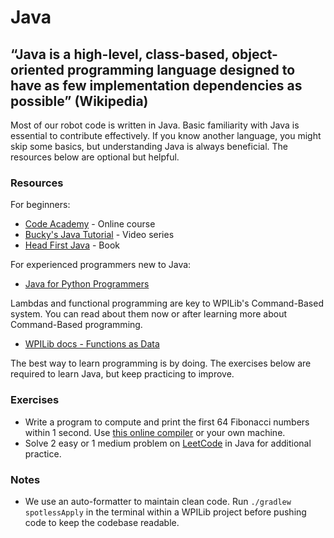 # Java

## “Java is a high-level, class-based, object-oriented programming language designed to have as few implementation dependencies as possible” (Wikipedia)

Most of our robot code is written in Java. Basic familiarity with Java is essential to contribute effectively. If you know another language, you might skip some basics, but understanding Java is always beneficial. The resources below are optional but helpful.

### Resources

For beginners:

- [Code Academy](https://www.codecademy.com/learn/learn-java) - Online course
- [Bucky's Java Tutorial](https://www.youtube.com/watch?v=Hl-zzrqQoSE&list=PLFE2CE09D83EE3E28&index=1) - Video series
- [Head First Java](https://www.rcsdk12.org/cms/lib/NY01001156/Centricity/Domain/4951/Head_First_Java_Second_Edition.pdf) - Book

For experienced programmers new to Java:

- [Java for Python Programmers](https://runestone.academy/ns/books/published/java4python/index.html)

Lambdas and functional programming are key to WPILib's Command-Based system. You can read about them now or after learning more about Command-Based programming.

- [WPILib docs - Functions as Data](https://docs.wpilib.org/en/stable/docs/software/basic-programming/functions-as-data.html)

The best way to learn programming is by doing. The exercises below are required to learn Java, but keep practicing to improve.

### Exercises

- Write a program to compute and print the first 64 Fibonacci numbers within 1 second. Use [this online compiler](https://www.programiz.com/java-programming/online-compiler/) or your own machine.
- Solve 2 easy or 1 medium problem on [LeetCode](https://leetcode.com/problemset/all/) in Java for additional practice.

### Notes

- We use an auto-formatter to maintain clean code. Run `./gradlew spotlessApply` in the terminal within a WPILib project before pushing code to keep the codebase readable.